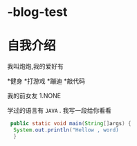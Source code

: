 ﻿# -blog-test
# 自我介绍
 我叫炮炮,我的爱好有
 
 *健身
 *打游戏
 *蹦迪
 *敲代码
 
 我的前女友
 1.NONE
 
 学过的语言有 `JAVA` . 我写一段给你看看
```java
 public static void main(String[]args) {
  System.out.println("Hellow , word)
  }
 
